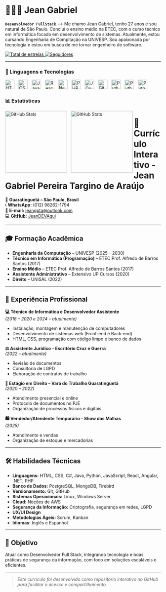 # 👩🏻‍💻 Jean Gabriel

**`Desenvolvedor FullStack`**
--> Me chamo Jean Gabriel, tenho 27 anos e sou natural de São Paulo. Concluí o ensino médio na ETEC, com o curso técnico em informática focado em desenvolvimento de sistemas. Atualmente, estou cursando Engenharia de Compitação na UNIVESP.
Sou apaixonada por tecnologia e estou em busca de me tornar engenheiro de software.

<a href="https://github.com/JeanDEVAqui?tab=repositories&sort=stargazers">
        <img 
            alt="Total de estrelas" 
            title="Total de estrelas GitHub" 
            src="https://custom-icon-badges.demolab.com/github/stars/JeanDEVAqui?color=55960c&style=for-the-badge&labelColor=488207&logo=star&label=estrelas"
        />
    </a>
    <a href="https://github.com/JeanDEVAqui?tab=followers">
        <img 
            alt="Seguidores" 
            title="Me siga no GitHub" 
            src="https://custom-icon-badges.demolab.com/github/followers/JeanDEVAqui?color=236ad3&labelColor=1155ba&style=for-the-badge&logo=github&label=Seguidores&logoColor=white"
        />
    </a>
</p>

---

### 🤖 Linguagens e Tecnologias

<img 
    align="left" 
    alt="HTML"
    title="HTML" 
    width="30px" 
    style="padding-right: 10px;" 
    src="https://cdn.jsdelivr.net/gh/devicons/devicon@latest/icons/html5/html5-original.svg" 
/>
<img 
    align="left" 
    alt="CSS" 
    title="CSS"
    width="30px" 
    style="padding-right: 10px;" 
    src="https://cdn.jsdelivr.net/gh/devicons/devicon@latest/icons/css3/css3-original.svg" 
/>
<img 
    align="left" 
    alt="JavaScript" 
    title="JavaScript"
    width="30px" 
    style="padding-right: 10px;" 
    src="https://cdn.jsdelivr.net/gh/devicons/devicon@latest/icons/javascript/javascript-original.svg" 
/>
<img 
    align="left" 
    alt="React"
    title="React" 
    width="30px" 
    style="padding-right: 10px;" 
    src="https://cdn.jsdelivr.net/gh/devicons/devicon@latest/icons/react/react-original.svg" 
/>
<img 
    align="left" 
    alt="Next.js" 
    title="Next.js"
    width="30px" 
    style="padding-right: 10px;" 
    src="https://cdn.jsdelivr.net/gh/devicons/devicon@latest/icons/nextjs/nextjs-original.svg" 
/>
<img 
    align="left" 
    alt="PHP" 
    title="PHP"
    width="30px" 
    style="padding-right: 10px;" 
    src="https://cdn.jsdelivr.net/gh/devicons/devicon@latest/icons/php/php-original.svg" 
/>
<img 
    align="left" 
    alt="JQuery" 
    title="JQuery"
    width="30px" 
    style="padding-right: 10px;" 
    src="https://cdn.jsdelivr.net/gh/devicons/devicon@latest/icons/jquery/jquery-original.svg" 
/>
<img 
    align="left" 
    alt="Git" 
    title="Git"
    width="30px" 
    style="padding-right: 10px;" 
    src="https://cdn.jsdelivr.net/gh/devicons/devicon@latest/icons/git/git-original.svg" 
/>
<img 
    align="left" 
    alt="Python" 
    title="Python"
    width="30px" 
    style="padding-right: 10px;" 
    src="https://cdn.jsdelivr.net/gh/devicons/devicon@latest/icons/python/python-original.svg" 
/>
<img 
    align="left" 
    alt="Python" 
    title="Python"
    width="30px" 
    style="padding-right: 10px;" 
    src="https://cdn.jsdelivr.net/gh/devicons/devicon@latest/icons/csharp/csharp-original.svg"
/>

<img 
    align="left" 
    alt="Python" 
    title="Python"
    width="30px" 
    style="padding-right: 10px;"
    src="https://cdn.jsdelivr.net/gh/devicons/devicon@latest/icons/java/java-original-wordmark.svg" 
/>
          
          

<br/>
<br/>

### 📊 Estatísticas

<p>
  <img 
    align="left" 
    alt="GitHub Stats" 
    height="200" 
    style="padding-right: 10px;" 
    src="https://github-readme-stats.vercel.app/api?username=JeanDEVAqui&show_icons=true&theme=tokyonight&include_all_commits=true&locale=pt-br" 
  />

<img 
      align="left" 
      alt="GitHub Stats" 
      height="200" 
      src="https://github-readme-stats.vercel.app/api/top-langs/?username=JeanDEVAqui&theme=tokyonight&layout=compact&custom_title=Tecnologias&langs_count=9" 
  />

</p>



# 💼 Currículo Interativo - Jean Gabriel Pereira Targino de Araújo

📍 **Guaratinguetá – São Paulo, Brasil**  
📞 **WhatsApp:** (012) 98262-1794  
📧 **E-mail:** [jeangpta@outlook.com](mailto:jeangpta@outlook.com)  
💻 **GitHub:** [JeanDEVAqui](https://github.com/JeanDEVAqui)  

---

## 🎓 Formação Acadêmica
- **Engenharia da Computação** – UNIVESP (2025 – 2030)
- **Técnico em Informática (Programação)** – ETEC Prof. Alfredo de Barros Santos (2017)
- **Ensino Médio** – ETEC Prof. Alfredo de Barros Santos (2017)
- **Assistente Administrativo** – Extensivo UP Cursos (2020)
- **Direito** – UNISAL (2022)

---

## 💼 Experiência Profissional

**💻 Técnico de Informática e Desenvolvedor Assistente**  
*(2018 – 2020 e 2024 – atualmente)*  
- Instalação, montagem e manutenção de computadores  
- Desenvolvimento de sistemas web (Front-end e Back-end)  
- HTML, CSS, programação com código limpo e banco de dados

**⚖ Assistente Jurídico – Escritório Cruz e Guerra**  
*(2022 – atualmente)*  
- Revisão de documentos  
- Consultoria de LGPD  
- Elaboração de contratos de trabalho

**📜 Estágio em Direito – Vara do Trabalho Guaratinguetá**  
*(2020 – 2022)*  
- Atendimento presencial e online  
- Protocolo de documentos no PJE  
- Organização de processos físicos e digitais

**🛍 Vendedor/Atendente Temporário – Show das Malhas**  
*(2025)*  
- Atendimento e vendas  
- Organização de estoque e mercadorias  

---

## 🛠 Habilidades Técnicas
- **Linguagens:** HTML, CSS, C#, Java, Python, JavaScript, React, Angular, .NET, PHP  
- **Banco de Dados:** PostgreSQL, MongoDB, Firebird  
- **Versionamento:** Git, GitHub  
- **Sistemas Operacionais:** Linux, Windows Server  
- **Cloud:** Noções de AWS  
- **Segurança da Informação:** Criptografia, segurança em redes, LGPD  
- **UX/UI Design**  
- **Metodologias Ágeis:** Scrum, Kanban  
- **Idiomas:** Inglês e Espanhol

---

## 📌 Objetivo
Atuar como Desenvolvedor Full Stack, integrando tecnologia e boas práticas de segurança da informação, com foco em soluções escaláveis e eficientes.

---

> *Este currículo foi desenvolvido como repositório interativo no GitHub para facilitar o acesso e compartilhamento.*


